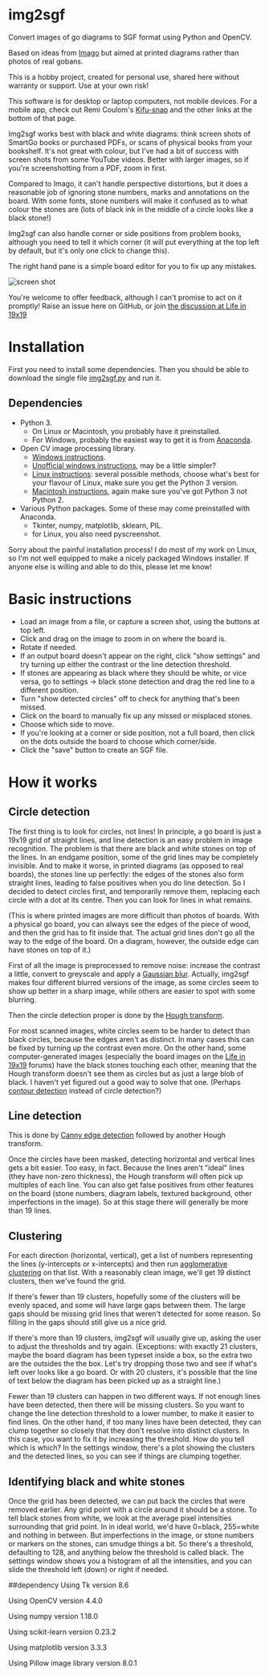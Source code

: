 # img2sgf
Convert images of go diagrams to SGF format using Python and OpenCV.

Based on ideas from [Imago](http://tomasm.cz/imago) but aimed at printed diagrams rather than photos of real gobans.

This is a hobby project, created for personal use, shared here without warranty or support.  Use at your own risk!

This software is for desktop or laptop computers, not mobile devices.  For a mobile app, check out Remi Coulom's [Kifu-snap](https://www.remi-coulom.fr/kifu-snap/) and the other links at the bottom of that page.

Img2sgf works best with black and white diagrams: think screen shots of SmartGo books or purchased PDFs, or scans of physical books from your bookshelf.  It's not great with colour, but I've had a bit of success with screen shots from some YouTube videos.  Better with larger images, so if you're screenshotting from a PDF, zoom in first.

Compared to Imago, it can't handle perspective distortions, but it does a reasonable job of ignoring stone numbers, marks and annotations on the board.  With some fonts, stone numbers will make it confused as to what colour the stones are (lots of black ink in the middle of a circle looks like a black stone!)

Img2sgf can also handle corner or side positions from problem books, although you need to tell it which corner (it will put everything at the top left by default, but it's only one click to change this).

The right hand pane is a simple board editor for you to fix up any mistakes.

![screen shot](https://github.com/hanysz/img2sgf/raw/master/screenshot.jpg )

You're welcome to offer feedback, although I can't promise to act on it promptly!  Raise an issue here on GitHub, or join [the discussion at Life in 19x19](https://lifein19x19.com/viewtopic.php?f=18&t=17355)

# Installation

First you need to install some dependencies.  Then you should be able to download the single file [img2sgf.py](https://github.com/hanysz/img2sgf/raw/master/img2sgf.py) and run it.

## Dependencies

* Python 3.
  * On Linux or Macintosh, you probably have it preinstalled.
  * For Windows, probably the easiest way to get it is from [Anaconda](https://docs.anaconda.com/anaconda/install/windows/).
* Open CV image processing library.
  * [Windows instructions](https://docs.opencv.org/master/d3/d52/tutorial_windows_install.html).
  * [Unofficial windows instructions](https://solarianprogrammer.com/2016/09/17/install-opencv-3-with-python-3-on-windows/), may be a little simpler?
  * [Linux instructions](https://askubuntu.com/questions/783956/how-to-install-opencv-3-1-for-python-3-5-on-ubuntu-16-04-lts): several possible methods, choose what's best for your flavour of Linux, make sure you get the Python 3 version.
  * [Macintosh instructions](https://docs.opencv.org/master/d0/db2/tutorial_macos_install.html), again make sure you've got Python 3 not Python 2.
* Various Python packages.  Some of these may come preinstalled with Anaconda.
  * Tkinter, numpy, matplotlib, sklearn, PIL.
  * for Linux, you also need pyscreenshot.

Sorry about the painful installation process!  I do most of my work on Linux, so I'm not well equipped to make a nicely packaged Windows installer.  If anyone else is willing and able to do this, please let me know!

# Basic instructions

* Load an image from a file, or capture a screen shot, using the buttons at top left.
* Click and drag on the image to zoom in on where the board is.
* Rotate if needed.
* If an output board doesn't appear on the right, click "show settings" and try turning up either the contrast or the line detection threshold.
* If stones are appearing as black where they should be white, or vice versa, go to settings -> black stone detection and drag the red line to a different position.
* Turn "show detected circles" off to check for anything that's been missed.
* Click on the board to manually fix up any missed or misplaced stones.
* Choose which side to move.
* If you're looking at a corner or side position, not a full board, then click on the dots outside the board to choose which corner/side.
* Click the "save" button to create an SGF file.

# How it works

## Circle detection

The first thing is to look for circles, not lines!  In principle, a go board is just a 19x19 grid of straight lines, and line detection is an easy problem in image recognition.  The problem is that there are black and white stones on top of the lines.  In an endgame position, some of the grid lines may be completely invisible.  And to make it worse, in printed diagrams (as opposed to real boards), the stones line up perfectly: the edges of the stones also form straight lines, leading to false positives when you do line detection.  So I decided to detect circles first, and temporarily remove them, replacing each circle with a dot at its centre.  Then you can look for lines in what remains.

(This is where printed images are more difficult than photos of boards.  With a physical go board, you can always see the edges of the piece of wood, and then the grid has to fit inside that.  The actual grid lines don't go all the way to the edge of the board.  On a diagram, however, the outside edge can have stones on top of it.)

First of all the image is preprocessed to remove noise: increase the contrast a little, convert to greyscale and apply a [Gaussian blur](https://en.wikipedia.org/wiki/Gaussian_blur).  Actually, img2sgf makes four different blurred versions of the image, as some circles seem to show up better in a sharp image, while others are easier to spot with some blurring.

Then the circle detection proper is done by the [Hough transform](https://en.wikipedia.org/wiki/Hough_transform).

For most scanned images, white circles seem to be harder to detect than black circles, because the edges aren't as distinct.  In many cases this can be fixed by turning up the contrast even more.  On the other hand, some computer-generated images (especially the board images on the [Life in 19x19](https://lifein19x19.com/index.php) forums) have the black stones touching each other, meaning that the Hough transform doesn't see them as circles but as just a large blob of black.  I haven't yet figured out a good way to solve that one.  (Perhaps [contour detection](https://docs.opencv.org/3.4/d4/d73/tutorial_py_contours_begin.html) instead of circle detection?)

## Line detection

This is done by [Canny edge detection](https://en.wikipedia.org/wiki/Canny_edge_detector) followed by another Hough transform.

Once the circles have been masked, detecting horizontal and vertical lines gets a bit easier.  Too easy, in fact.  Because the lines aren't "ideal" lines (they have non-zero thickness), the Hough transform will often pick up multiples of each line.  You can also get false positives from other features on the board (stone numbers, diagram labels, textured background, other imperfections in the image).  So at this stage there will generally be more than 19 lines.

## Clustering

For each direction (horizontal, vertical), get a list of numbers representing the lines (y-intercepts or x-intercepts) and then run [agglomerative clustering](https://en.wikipedia.org/wiki/Hierarchical_clustering) on that list.  With a reasonably clean image, we'll get 19 distinct clusters, then we've found the grid.

If there's fewer than 19 clusters, hopefully some of the clusters will be evenly spaced, and some will have large gaps between them.  The large gaps should be missing grid lines that weren't detected for some reason.  So filling in the gaps should still give us a nice grid.

If there's more than 19 clusters, img2sgf will usually give up, asking the user to adjust the thresholds and try again.  (Exceptions: with exactly 21 clusters, maybe the board diagram has been typeset inside a box, so the extra two are the outsides the the box.  Let's try dropping those two and see if what's left over looks like a go board.  Or with 20 clusters, it's possible that the line of text below the diagram has been picked up as a straight line.)

Fewer than 19 clusters can happen in two different ways.  If not enough lines have been detected, then there will be missing clusters.  So you want to change the line detection threshold to a lower number, to make it easier to find lines.  On the other hand, if too many lines have been detected, they can clump together so closely that they don't resolve into distinct clusters.  In this case, you want to fix it by increasing the threshold.  How do you tell which is which?  In the settings window, there's a plot showing the clusters and the detected lines, so you can see if things are clumping together.

## Identifying black and white stones

Once the grid has been detected, we can put back the circles that were removed earlier.  Any grid point with a circle around it should be a stone.  To tell black stones from white, we look at the average pixel intensities surrounding that grid point.  In in ideal world, we'd have 0=black, 255=white and nothing in between.  But imperfections in the image, or stone numbers or markers on the stones, can smudge things a bit.  So there's a threshold, defaulting to 128, and anything below the threshold is called black.  The settings window shows you a histogram of all the intensities, and you can slide the threshold left (down) or right if needed.

##dependency
Using Tk version 8.6

Using OpenCV version 4.4.0

Using numpy version 1.18.0

Using scikit-learn version 0.23.2

Using matplotlib version 3.3.3

Using Pillow image library version 8.0.1
